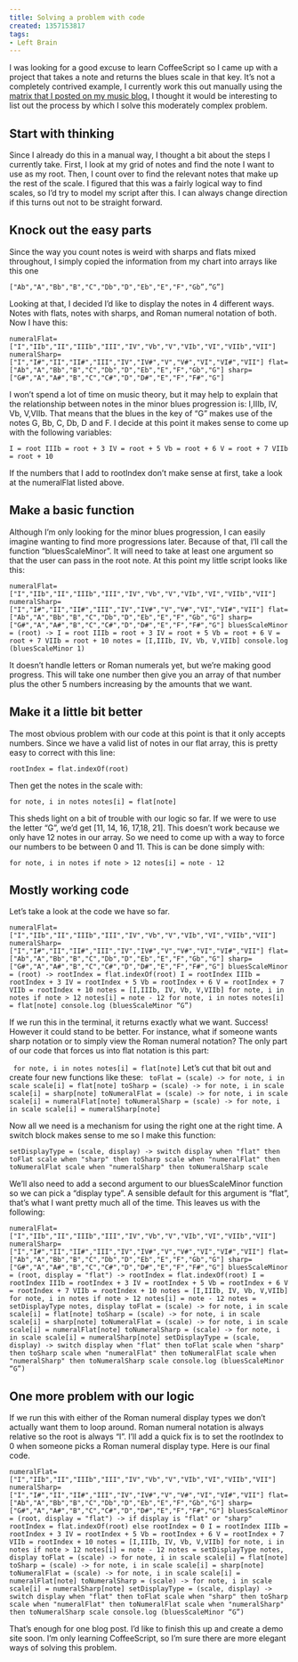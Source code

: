 ```yaml
---
title: Solving a problem with code
created: 1357153817
tags:
- Left Brain
---
```

I was looking for a good excuse to learn CoffeeScript so I came up with a project that takes a note and returns the blues scale in that key. It’s not a completely contrived example, I currently work this out manually using the [matrix that I posted on my music blog.](http://craftyblues.com/blog/2012/10/07/numeralCheatSheet)  I thought it would be interesting to list out the process by which I solve this moderately complex problem.

## Start with thinking

Since I already do this in a manual way, I thought a bit about the steps I currently take. First, I look at my grid of notes and find the note I want to use as my root. Then, I  count over to find the relevant notes that make up the rest of the scale. I figured that this was a fairly logical way to find scales, so I’d try to model my script after this. I can always change direction if this turns out not to be straight forward.

## Knock out the easy parts
Since the way you count notes is weird with sharps and flats mixed throughout, I simply copied the information from my chart into arrays like this one

`["Ab","A","Bb","B","C","Db","D","Eb","E","F","Gb”,”G”]`

Looking at that, I decided I’d like to display the notes in 4 different ways. Notes with flats, notes with sharps, and Roman numeral notation of both. Now I have this:

`numeralFlat=["I","IIb","II","IIIb","III","IV","Vb","V","VIb","VI","VIIb","VII"]
numeralSharp=["I","I#","II","II#","III","IV","IV#","V","V#","VI","VI#","VII"]
flat=["Ab","A","Bb","B","C","Db","D","Eb","E","F","Gb","G"]
sharp=["G#","A","A#","B","C","C#","D","D#","E","F","F#","G"]`

I won’t spend a lot of time on music theory, but it may help to explain that the relationship between notes in the minor blues progression is: I,IIIb, IV, Vb, V,VIIb.
That means that the blues in the key of “G” makes use of the notes G, Bb, C, Db, D and F. I decide at this point it makes sense to come up with the following variables:

`I = root
IIIb = root + 3
IV = root + 5
Vb = root + 6
V = root + 7
VIIb = root + 10`

If the numbers that I add to rootIndex don’t make sense at first, take a look at the numeralFlat listed above.

## Make a basic function

Although I’m only looking for the minor blues progression, I can easily imagine wanting to find more progressions later. Because of that, I’ll call the function “bluesScaleMinor”. It will need to take at least one argument so that the user can pass in the root note. At this point my little script looks like this:

`numeralFlat=["I","IIb","II","IIIb","III","IV","Vb","V","VIb","VI","VIIb","VII"]
numeralSharp=["I","I#","II","II#","III","IV","IV#","V","V#","VI","VI#","VII"]
flat=["Ab","A","Bb","B","C","Db","D","Eb","E","F","Gb","G"]
sharp=["G#","A","A#","B","C","C#","D","D#","E","F","F#","G"]
bluesScaleMinor = (root) ->
  I = root
  IIIb = root + 3
  IV = root + 5
  Vb = root + 6
  V = root + 7
  VIIb = root + 10
  notes = [I,IIIb, IV, Vb, V,VIIb]
console.log (bluesScaleMinor 1) `

It doesn’t handle letters or Roman numerals yet, but we’re making good progress. This will take one number then give you an array of that number plus the other 5 numbers increasing by the amounts that we want.

## Make it a little bit better
The most obvious problem with our code at this point is that it only accepts numbers. Since we have a valid list of notes in our flat array, this is pretty easy to correct with this line:

`rootIndex = flat.indexOf(root)`

Then get the notes in the scale with:

`for note, i in notes
    notes[i] = flat[note]`
 
This sheds light on a bit of trouble with our logic so far. If we were to use the letter “G”, we’d get [11, 14, 16, 17,18, 21]. This doesn’t work because we only have 12 notes in our array. So we need to come up with a way to force our numbers to be between 0 and 11. This is can be done simply with:

`for note, i in notes
    if note > 12
      notes[i] = note - 12`

## Mostly working code
Let’s take a look at the code we have so far.

`numeralFlat=["I","IIb","II","IIIb","III","IV","Vb","V","VIb","VI","VIIb","VII"]
numeralSharp=["I","I#","II","II#","III","IV","IV#","V","V#","VI","VI#","VII"]
flat=["Ab","A","Bb","B","C","Db","D","Eb","E","F","Gb","G"]
sharp=["G#","A","A#","B","C","C#","D","D#","E","F","F#","G"]
bluesScaleMinor = (root) ->
  rootIndex = flat.indexOf(root)
  I = rootIndex
  IIIb = rootIndex + 3
  IV = rootIndex + 5
  Vb = rootIndex + 6
  V = rootIndex + 7
  VIIb = rootIndex + 10
  notes = [I,IIIb, IV, Vb, V,VIIb]
  for note, i in notes
    if note > 12
      notes[i] = note - 12
  for note, i in notes
    notes[i] = flat[note]
console.log (bluesScaleMinor “G”)`

If we run this in the terminal, it returns exactly what we want. Success! However it could stand to be better. For instance, what if someone wants sharp notation or to simply view the Roman numeral notation? The only part of our code that forces us into flat notation is this part:

` for note, i in notes
    notes[i] = flat[note]`
Let’s cut that bit out and create four new functions like these:
` toFlat = (scale) ->
  for note, i in scale
    scale[i] = flat[note]
toSharp = (scale) ->
  for note, i in scale
    scale[i] = sharp[note]
toNumeralFlat = (scale) ->
  for note, i in scale
    scale[i] = numeralFlat[note]
toNumeralSharp = (scale) ->
  for note, i in scale
    scale[i] = numeralSharp[note]`
    
 Now all we need is a mechanism for using the right one at the right time. A switch block makes sense to me so I make this function:

 `setDisplayType = (scale, display) ->
  switch display
    when "flat" then toFlat scale
    when "sharp" then toSharp scale
    when "numeralFlat" then toNumeralFlat scale
    when "numeralSharp" then toNumeralSharp scale`
 
 We’ll also need to add a second argument to our bluesScaleMinor function so we can pick a “display type”. A sensible default for this argument is “flat”, that’s what I want pretty much all of the time. This leaves us with the following:

 `numeralFlat=["I","IIb","II","IIIb","III","IV","Vb","V","VIb","VI","VIIb","VII"]
numeralSharp=["I","I#","II","II#","III","IV","IV#","V","V#","VI","VI#","VII"]
flat=["Ab","A","Bb","B","C","Db","D","Eb","E","F","Gb","G"]
sharp=["G#","A","A#","B","C","C#","D","D#","E","F","F#","G"]
bluesScaleMinor = (root, display = "flat") ->
  rootIndex = flat.indexOf(root)
  I = rootIndex
  IIIb = rootIndex + 3
  IV = rootIndex + 5
  Vb = rootIndex + 6
  V = rootIndex + 7
  VIIb = rootIndex + 10
  notes = [I,IIIb, IV, Vb, V,VIIb]
  for note, i in notes
    if note > 12
      notes[i] = note - 12
  notes = setDisplayType notes, display
toFlat = (scale) ->
  for note, i in scale
    scale[i] = flat[note]
toSharp = (scale) ->
  for note, i in scale
    scale[i] = sharp[note]
toNumeralFlat = (scale) ->
  for note, i in scale
    scale[i] = numeralFlat[note]
toNumeralSharp = (scale) ->
  for note, i in scale
    scale[i] = numeralSharp[note]
setDisplayType = (scale, display) ->
  switch display
    when "flat" then toFlat scale
    when "sharp" then toSharp scale
    when "numeralFlat" then toNumeralFlat scale
    when "numeralSharp" then toNumeralSharp scale
console.log (bluesScaleMinor “G”)`

## One more problem with our logic
If we run this with either of the Roman numeral display types we don’t actually want them to loop around. Roman numeral notation is always relative so the root is always “I”. I’ll add a quick fix is to set the rootIndex to 0 when someone picks a Roman numeral display type. Here is our final code.

`numeralFlat=["I","IIb","II","IIIb","III","IV","Vb","V","VIb","VI","VIIb","VII"]
numeralSharp=["I","I#","II","II#","III","IV","IV#","V","V#","VI","VI#","VII"]
flat=["Ab","A","Bb","B","C","Db","D","Eb","E","F","Gb","G"]
sharp=["G#","A","A#","B","C","C#","D","D#","E","F","F#","G"]
bluesScaleMinor = (root, display = "flat") ->
  if display is "flat" or "sharp"
    rootIndex = flat.indexOf(root)
  else
    rootIndex = 0
  I = rootIndex
  IIIb = rootIndex + 3
  IV = rootIndex + 5
  Vb = rootIndex + 6
  V = rootIndex + 7
  VIIb = rootIndex + 10
  notes = [I,IIIb, IV, Vb, V,VIIb]
  for note, i in notes
    if note > 12
      notes[i] = note - 12
  notes = setDisplayType notes, display
toFlat = (scale) ->
  for note, i in scale
    scale[i] = flat[note]
toSharp = (scale) ->
  for note, i in scale
    scale[i] = sharp[note]
toNumeralFlat = (scale) ->
  for note, i in scale
    scale[i] = numeralFlat[note]
toNumeralSharp = (scale) ->
  for note, i in scale
    scale[i] = numeralSharp[note]
setDisplayType = (scale, display) ->
  switch display
    when "flat" then toFlat scale
    when "sharp" then toSharp scale
    when "numeralFlat" then toNumeralFlat scale
    when "numeralSharp" then toNumeralSharp scale
console.log (bluesScaleMinor “G”)`

That’s enough for one blog post. I’d like to finish this up and create a demo site soon. I’m only learning CoffeeScript, so I’m sure there are more elegant ways of solving this problem.
